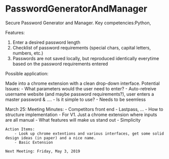 # PasswordGeneratorAndManager
Secure Password Generator and Manager. 
Key competencies:Python, 

Features: 
1. Enter a desired password length
2. Checklist of password requirements (special chars, capital letters, numbers, etc.)
3. Passwords are not saved locally, but reproduced identically everytime based on the password requirements entered

Possible application:

Made into a chrome extension with a clean drop-down interface.
	Potential Issues:	- What parameters would the user need to enter?
					- Auto-retreive username website (and maybe password requirements?), user enters a master password & ....
				- Is it simple to use?
				- Needs to be seemless

March 25:
	Meeting Minutes:
		- Competitors front end - Lastpass, ...
		- How to structure implementation - For V1. Just a chrome extension where inputs are all manual
		- What features will make us stand out - Simplicity

	Action Items:
		- Look up chrome extentions and various interfaces, get some solid design ideas (in paper) and a nice name.
		- Basic Extension

	Next Meeting: Friday, May 3, 2019
